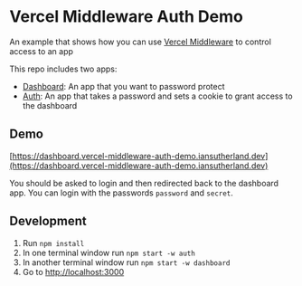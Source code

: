 # Vercel Middleware Auth Demo

An example that shows how you can use [Vercel Middleware](https://nextjs.org/docs/advanced-features/middleware) to control access to an app

This repo includes two apps:

- [Dashboard](./apps/dashboard): An app that you want to password protect
- [Auth](./apps/auth): An app that takes a password and sets a cookie to grant access to the dashboard

## Demo

[https://dashboard.vercel-middleware-auth-demo.iansutherland.dev](https://dashboard.vercel-middleware-auth-demo.iansutherland.dev)

You should be asked to login and then redirected back to the dashboard app. You can login with the passwords `password` and `secret`.

## Development

1. Run `npm install`
1. In one terminal window run `npm start -w auth`
1. In another terminal window run `npm start -w dashboard`
1. Go to [http://localhost:3000](http://localhost:3000)
